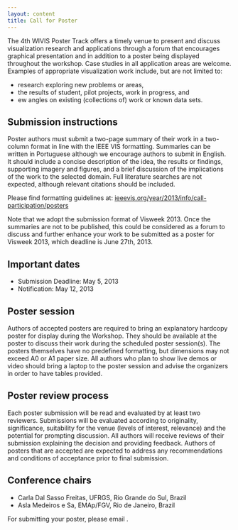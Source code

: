 ```yaml
---
layout: content
title: Call for Poster
---
```


The 4th WIVIS Poster Track offers a timely venue to present and
discuss visualization research and applications through a forum that
encourages graphical presentation and in addition to a poster being
displayed throughout the workshop. Case studies in all application
areas are welcome. Examples of appropriate visualization work include,
but are not limited to:

- research exploring new problems or areas,
- the results of student, pilot projects, work in progress, and
- ew angles on existing (collections of) work or known data sets.

## Submission instructions

Poster authors must submit a two-page summary of their work in a
two-column format in line with the IEEE VIS formatting. Summaries can
be written in Portuguese although we encourage authors to submit in
English. It should include a concise description of the idea, the
results or findings, supporting imagery and figures, and a brief
discussion of the implications of the work to the selected
domain. Full literature searches are not expected, although relevant
citations should be included.

Please find formatting guidelines at:
[ieeevis.org/year/2013/info/call-participation/posters](ieeevis.org/year/2013/info/call-participation/posters)

Note that we adopt the submission format of Visweek 2013. Once the
summaries are not to be published, this could be considered as a forum
to discuss and further enhance your work to be submitted as a poster
for Visweek 2013, which deadline is June 27th, 2013.

## Important dates

- Submission Deadline: May 5, 2013
- Notification: May 12, 2013

## Poster session

Authors of accepted posters are required to bring an explanatory
hardcopy poster for display during the Workshop. They should be
available at the poster to discuss their work during the scheduled
poster session(s). The posters themselves have no predefined
formatting, but dimensions may not exceed A0 or A1 paper size. All
authors who plan to show live demos or video should bring a laptop to
the poster session and advise the organizers in order to have tables
provided.

## Poster review process

Each poster submission will be read and evaluated by at least two
reviewers. Submissions will be evaluated according to originality,
significance, suitability for the venue (levels of interest,
relevance) and the potential for prompting discussion. All authors
will receive reviews of their submission explaining the decision and
providing feedback. Authors of posters that are accepted are expected
to address any recommendations and conditions of acceptance prior to
final submission.

## Conference chairs

- Carla Dal Sasso Freitas, UFRGS, Rio Grande do Sul, Brazil
- Asla Medeiros e Sa, EMAp/FGV, Rio de Janeiro, Brazil

For submitting your poster, please email <script type='text/javascript'>var a = new Array('4thwivis@','gmail.com');document.write("<a href='mailto:"+a[0]+a[1]+"'>"+a[0]+a[1]+"</a>");</script>.
